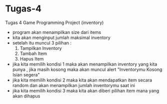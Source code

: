 # Tugas-4
Tugas 4 Game Programming Project (inventory)

- program akan menampilkan size dari items
- kita akan menginput jumlah maksimal inventory
- setelah itu muncul 3 pilihan : 
  1. Tampilkan Inventory
  2. Tambah Item
  3. Hapus Item
 - jika kita memilih kondisi 1 maka akan menampilkan inventory yang kita punya , jika masih kosong maka akan muncul alert 
 "Inventorymu Kosong Isian segera"
 - jika kita memilih kondisi 2 maka kita akan mendapatkan item secara random dan akan menampilkan jumlah inventorymu saat ini
 - jika kita memilih kondisi 3 maka kita akan diberi pilihan item mana yang akan dihapus
